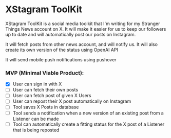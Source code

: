 # XStagram ToolKit

XStagram ToolKit is a social media toolkit that I'm writing for my Stranger Things News account on X. 
It will make it easier for us to keep our followers up to date and will automatically post our posts on Instagram.

It will fetch posts from other news account, and will notify us. It will also create its own version of the status using OpenAI API

It will send mobile push notifications using pushover

### MVP (Minimal Viable Product):

- [x] User can sign in with X
- [ ] User can fetch their own posts
- [ ] User can fetch post of given X Users
- [ ] User can repost their X post automatically on Instagram
- [ ] Tool saves X Posts in database
- [ ] Tool sends a notification when a new version of an existing post from a Listener can be made
- [ ] Tool can automatically create a fitting status for the X post of a Listener that is being reposted